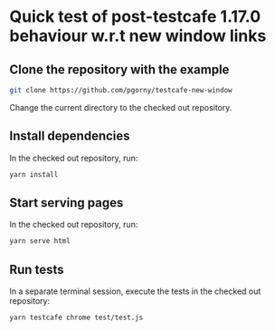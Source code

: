 # Quick test of post-testcafe 1.17.0 behaviour w.r.t new window links

## Clone the repository with the example

```sh
git clone https://github.com/pgorny/testcafe-new-window
```

Change the current directory to the checked out repository.

## Install dependencies

In the checked out repository, run:

```sh
yarn install
```

## Start serving pages

In the checked out repository, run:

```sh
yarn serve html
```

## Run tests

In a separate terminal session, execute the tests in the checked out repository:

```sh
yarn testcafe chrome test/test.js
```
